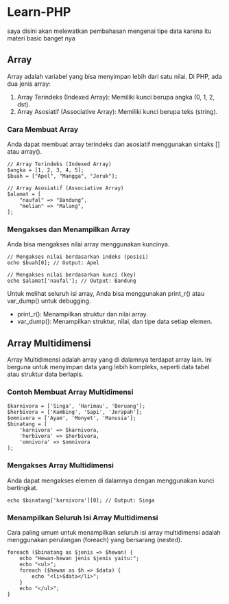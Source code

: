 # Learn-PHP
saya disini akan melewatkan pembahasan mengenai tipe data karena itu materi basic banget nya

## Array
Array adalah variabel yang bisa menyimpan lebih dari satu nilai. Di PHP, ada dua jenis array:
1. Array Terindeks (Indexed Array): Memiliki kunci berupa angka (0, 1, 2, dst).
2. Array Asosiatif (Associative Array): Memiliki kunci berupa teks (string).
### Cara Membuat Array
Anda dapat membuat array terindeks dan asosiatif menggunakan sintaks [] atau array().
```
// Array Terindeks (Indexed Array)
$angka = [1, 2, 3, 4, 5];
$buah = ["Apel", "Mangga", "Jeruk"];

// Array Asosiatif (Associative Array)
$alamat = [
    "naufal" => "Bandung",
    "melian" => "Malang",
];
```
### Mengakses dan Menampilkan Array
Anda bisa mengakses nilai array menggunakan kuncinya.
```
// Mengakses nilai berdasarkan indeks (posisi)
echo $buah[0]; // Output: Apel

// Mengakses nilai berdasarkan kunci (key)
echo $alamat['naufal']; // Output: Bandung
```
Untuk melihat seluruh isi array, Anda bisa menggunakan print_r() atau var_dump() untuk debugging.
- print_r(): Menampilkan struktur dan nilai array.
- var_dump(): Menampilkan struktur, nilai, dan tipe data setiap elemen.

## Array Multidimensi
Array Multidimensi adalah array yang di dalamnya terdapat array lain. Ini berguna untuk menyimpan data yang lebih kompleks, seperti data tabel atau struktur data berlapis.

### Contoh Membuat Array Multidimensi
```
$karnivora = ['Singa', 'Harimau', 'Beruang'];
$herbivora = ['Kambing', 'Sapi', 'Jerapah'];
$omnivora = ['Ayam', 'Monyet', 'Manusia'];
$binatang = [
    'karnivora' => $karnivora,
    'herbivora' => $herbivora,
    'omnivora' => $omnivora
];
```

### Mengakses Array Multidimensi
Anda dapat mengakses elemen di dalamnya dengan menggunakan kunci bertingkat.
```
echo $binatang['karnivora'][0]; // Output: Singa
```

### Menampilkan Seluruh Isi Array Multidimensi
Cara paling umum untuk menampilkan seluruh isi array multidimensi adalah menggunakan perulangan (foreach) yang bersarang (nested).
```
foreach ($binatang as $jenis => $hewan) {
    echo "Hewan-hewan jenis $jenis yaitu:";
    echo "<ul>";
    foreach ($hewan as $h => $data) {
        echo "<li>$data</li>";
    }
    echo "</ul>";
}
```